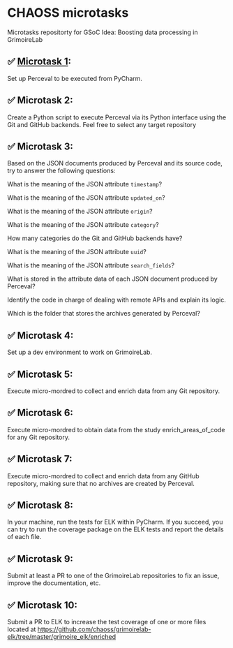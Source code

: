 # CHAOSS microtasks 

Microtasks repositorty for GSoC Idea: Boosting data processing in GrimoireLab

##  :white_check_mark: [Microtask 1](./microtask-1):
Set up Perceval to be executed from PyCharm. 

##  :white_check_mark: Microtask 2:
Create a Python script to execute Perceval via its Python interface using the Git and GitHub backends. Feel free to select any target repository

##  :white_check_mark: Microtask 3:
Based on the JSON documents produced by Perceval and its source code, try to answer the following questions:

What is the meaning of the JSON attribute `timestamp`?

What is the meaning of the JSON attribute `updated_on`?

What is the meaning of the JSON attribute `origin`?

What is the meaning of the JSON attribute `category`?

How many categories do the Git and GitHub backends have?

What is the meaning of the JSON attribute `uuid`?

What is the meaning of the JSON attribute `search_fields`?

What is stored in the attribute data of each JSON document produced by Perceval?

Identify the code in charge of dealing with remote APIs and explain its logic.

Which is the folder that stores the archives generated by Perceval?

##  :white_check_mark: Microtask 4:
Set up a dev environment to work on GrimoireLab. 

##  :white_check_mark: Microtask 5:
Execute micro-mordred to collect and enrich data from any Git repository.

##  :white_check_mark: Microtask 6:
Execute micro-mordred to obtain data from the study enrich_areas_of_code for any Git repository.

##  :white_check_mark: Microtask 7:
Execute micro-mordred to collect and enrich data from any GitHub repository, making sure that no archives are created by Perceval.

## :white_check_mark: Microtask 8:
In your machine, run the tests for ELK within PyCharm. If you succeed, you can try to run the coverage package on the ELK tests and report the details of each file.

##  :white_check_mark: Microtask 9:
Submit at least a PR to one of the GrimoireLab repositories to fix an issue, improve the documentation, etc.

## :white_check_mark: Microtask 10:
Submit a PR to ELK to increase the test coverage of one or more files located at https://github.com/chaoss/grimoirelab-elk/tree/master/grimoire_elk/enriched
